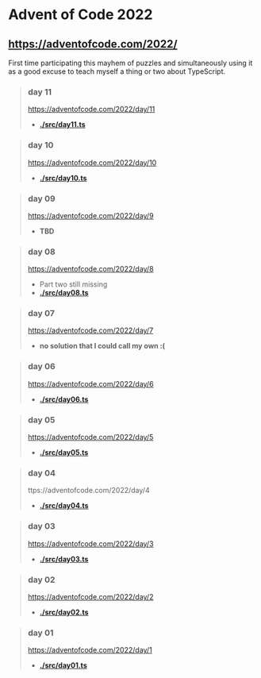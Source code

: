 # Advent of Code 2022
## https://adventofcode.com/2022/

First time participating this mayhem of puzzles and simultaneously using it as a good excuse to teach myself a thing or two about TypeScript.

> ### day 11
> https://adventofcode.com/2022/day/11  
> - **[./src/day11.ts](<./src/day11.ts> "day 11 solution")**  

> ### day 10
> https://adventofcode.com/2022/day/10  
> - **[./src/day10.ts](<./src/day10.ts> "day 10 solution")**  

> ### day 09
> https://adventofcode.com/2022/day/9  
> - **TBD**  

> ### day 08
> https://adventofcode.com/2022/day/8  
> - Part two still missing
> - **[./src/day08.ts](<./src/day08.ts> "day 08 solution")** 

> ### day 07
> https://adventofcode.com/2022/day/7  
> - **no solution that I could call my own :(**  

> ### day 06
> https://adventofcode.com/2022/day/6  
> - **[./src/day06.ts](<./src/day06.ts> "day 06 solution")**  

> ### day 05
> https://adventofcode.com/2022/day/5  
> - **[./src/day05.ts](<./src/day05.ts> "day 05 solution")**  

> ### day 04
> ttps://adventofcode.com/2022/day/4  
> - **[./src/day04.ts](<./src/day04.ts> "day 04 solution")**  

> ### day 03
> https://adventofcode.com/2022/day/3  
> - **[./src/day03.ts](<./src/day03.ts> "day 03 solution")**  

> ### day 02
> https://adventofcode.com/2022/day/2  
> - **[./src/day02.ts](<./src/day02.ts> "day 02 solution")**  

> ### day 01
> https://adventofcode.com/2022/day/1  
> - **[./src/day01.ts](<./src/day01.ts> "day 01 solution")**  
